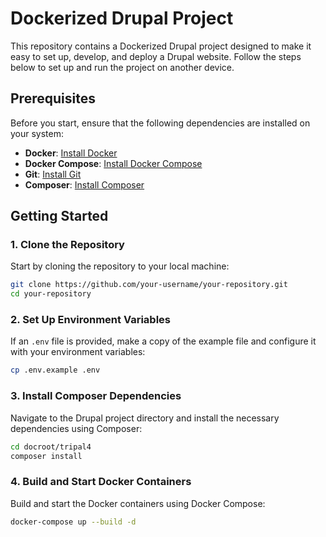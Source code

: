 # Dockerized Drupal Project

This repository contains a Dockerized Drupal project designed to make it easy to set up, develop, and deploy a Drupal website. Follow the steps below to set up and run the project on another device.

## Prerequisites

Before you start, ensure that the following dependencies are installed on your system:

- **Docker**: [Install Docker](https://docs.docker.com/get-docker/)
- **Docker Compose**: [Install Docker Compose](https://docs.docker.com/compose/install/)
- **Git**: [Install Git](https://git-scm.com/book/en/v2/Getting-Started-Installing-Git)
- **Composer**: [Install Composer](https://getcomposer.org/download/)

## Getting Started

### 1. Clone the Repository

Start by cloning the repository to your local machine:

```bash
git clone https://github.com/your-username/your-repository.git
cd your-repository
```

### 2. Set Up Environment Variables

If an `.env` file is provided, make a copy of the example file and configure it with your environment variables:

```bash
cp .env.example .env
```

### 3. Install Composer Dependencies

Navigate to the Drupal project directory and install the necessary dependencies using Composer:

```bash
cd docroot/tripal4
composer install
```

### 4. Build and Start Docker Containers

Build and start the Docker containers using Docker Compose:

```bash
docker-compose up --build -d
```
